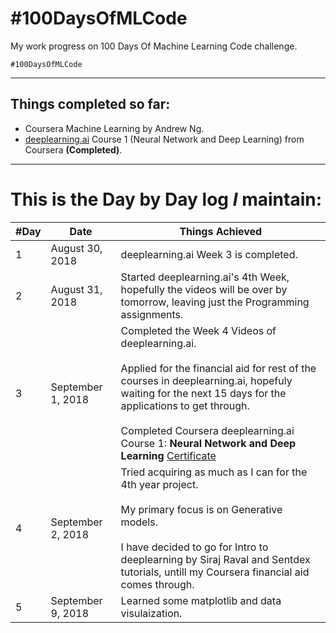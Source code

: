 # #100DaysOfMLCode
My work progress on 100 Days Of Machine Learning Code challenge.

`#100DaysOfMLCode`

---

## Things completed so far:
* Coursera Machine Learning by Andrew Ng.
* [deeplearning.ai](https://deeplearning,ai) Course 1 (Neural Network and Deep Learning) from Coursera __(Completed)__.


---

# This is the Day by Day log _I_ maintain:

| #Day | Date | Things Achieved |
| ---- | ---- | --------------- |
| 1    | August 30, 2018  |   deeplearning.ai Week 3 is completed. |
| 2   | August 31, 2018   |  Started deeplearning.ai's 4th Week, hopefully the videos will be over by tomorrow, leaving just the Programming assignments. |
| 3   | September 1, 2018  |  Completed the Week 4 Videos of deeplearning.ai.<br/> <br/>Applied for the financial aid for rest of the courses in deeplearning.ai, hopefuly waiting for the next 15 days for the applications to get through.<br/> <br/>Completed Coursera deeplearning.ai Course 1: __Neural Network and Deep Learning__ [Certificate](https://www.coursera.org/account/accomplishments/certificate/CQV3HUEWJKLR) |
| 4  | September 2, 2018  |  Tried acquiring as much as I can for the 4th year project.<br><br> My primary focus is on Generative models.<br><br> I have decided to go for Intro to deeplearning by Siraj Raval and Sentdex tutorials, untill my Coursera financial aid comes through. |
| 5  | September 9, 2018  | Learned some matplotlib and data visulaization.  |


<!-- Template Row for updating in the table  -->
<!-- |1   | August 30, 2018  |   Blah blah blah   |-->
